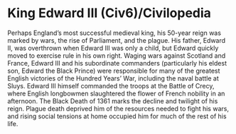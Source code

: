 # King Edward III (Civ6)/Civilopedia

Perhaps England’s most successful medieval king, his 50-year reign was marked by wars, the rise of Parliament, and the plague. His father, Edward II, was overthrown when Edward III was only a child, but Edward quickly moved to exercise rule in his own right.
Waging wars against Scotland and France, Edward III and his subordinate commanders (particularly his eldest son, Edward the Black Prince) were responsible for many of the greatest English victories of the Hundred Years’ War, including the naval battle at Sluys. Edward III himself commanded the troops at the Battle of Crecy, where English longbowmen slaughtered the flower of French nobility in an afternoon.
The Black Death of 1361 marks the decline and twilight of his reign. Plague death deprived him of the resources needed to fight his wars, and rising social tensions at home occupied him for much of the rest of his life.